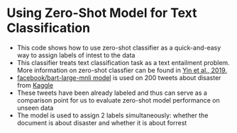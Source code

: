 # Using Zero-Shot Model for Text Classification

* This code shows how to use zero-shot classifier as a quick-and-easy way to assign labels of intest to the data
* This classifier treats text classification task as a text entailment problem. More information on zero-shot classfier can be found in [Yin et al., 2019.](https://arxiv.org/abs/1909.00161)
* [facebook/bart-large-mnli model](https://huggingface.co/facebook/bart-large-mnli) is used on 200 tweets about disaster from [Kaggle](https://www.kaggle.com/competitions/nlp-getting-started/data)
* These tweets have been already labeled and thus can serve as a comparison point for us to evaluate zero-shot model performance on unseen data
* The model is used to assign 2 labels simultaneously: whether the document is about disaster and whether it is about forrest
